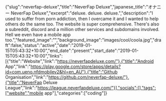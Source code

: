 {"slug":"neverfap-deluxe","title":"NeverFap Deluxe","japanese_title":"オナニー NeverFap Deluxe","excerpt":"deluxe. deluxe. deluxe.","description":"I used to suffer from porn addiction, then I overcame it and I wanted to help others do the same too. The website is super comprehensive. There's also a subreddit, discord and a million other services and subdomains involved. Hell we even have a mobile app too.","featured_image":"","background_image":"images/cool/coola.jpg","draft":false,"status":"active","date":"2019-01-15T05:43:32+10:00","end_date":"present","start_date":"2019-01-15T05:43:32+10:00","links":[{"title":"Website","link":"https://neverfapdeluxe.com/"},{"title":"Android App","link":"https://play.google.com/store/apps/details?id=com.ueno.nfdmobilev2&hl=en_AU"},{"title":"Github Organisation","link":"https://github.com/neverfap-deluxe/"},{"title":"NeverFap Deluxe League","link":"https://league.neverfapdeluxe.com/"}],"socials":[],"tags":["website","mobile app"],"categories":["coding"]}